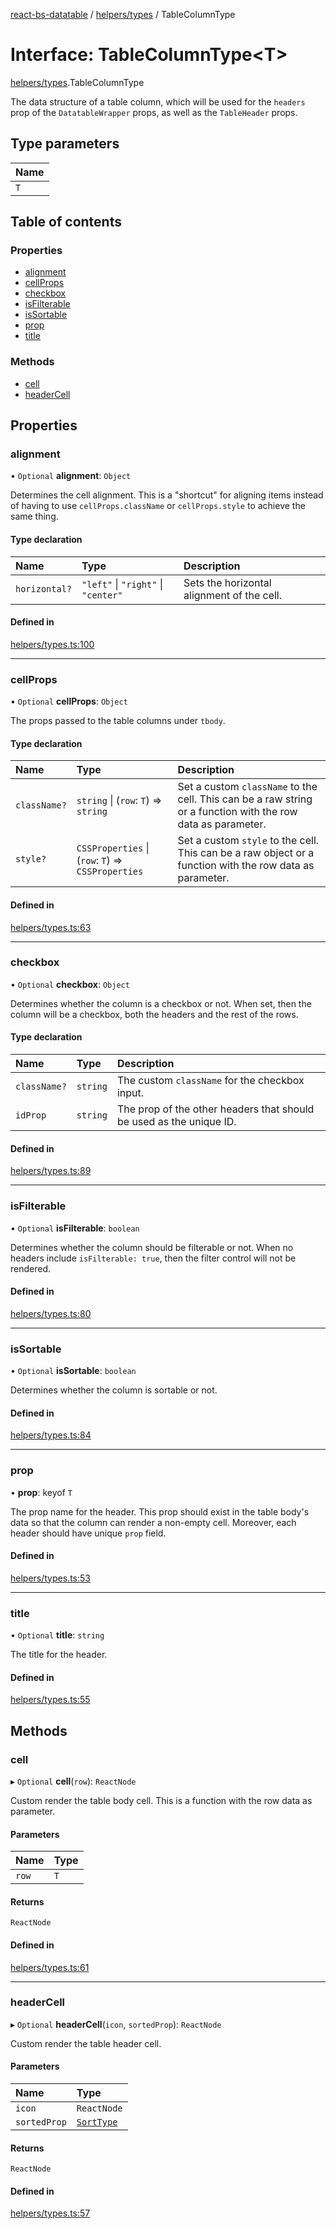 [react-bs-datatable](../README.md) / [helpers/types](../modules/helpers_types.md) / TableColumnType

# Interface: TableColumnType<T\>

[helpers/types](../modules/helpers_types.md).TableColumnType

The data structure of a table column, which will be used for the `headers`
prop of the `DatatableWrapper` props, as well as the `TableHeader` props.

## Type parameters

| Name |
| :------ |
| `T` |

## Table of contents

### Properties

- [alignment](helpers_types.TableColumnType.md#alignment)
- [cellProps](helpers_types.TableColumnType.md#cellprops)
- [checkbox](helpers_types.TableColumnType.md#checkbox)
- [isFilterable](helpers_types.TableColumnType.md#isfilterable)
- [isSortable](helpers_types.TableColumnType.md#issortable)
- [prop](helpers_types.TableColumnType.md#prop)
- [title](helpers_types.TableColumnType.md#title)

### Methods

- [cell](helpers_types.TableColumnType.md#cell)
- [headerCell](helpers_types.TableColumnType.md#headercell)

## Properties

### alignment

• `Optional` **alignment**: `Object`

Determines the cell alignment. This is a "shortcut" for aligning items instead
of having to use `cellProps.className` or `cellProps.style` to achieve
the same thing.

#### Type declaration

| Name | Type | Description |
| :------ | :------ | :------ |
| `horizontal?` | ``"left"`` \| ``"right"`` \| ``"center"`` | Sets the horizontal alignment of the cell. |

#### Defined in

[helpers/types.ts:100](https://github.com/imballinst/react-bs-datatable/blob/ab946d1/src/helpers/types.ts#L100)

___

### cellProps

• `Optional` **cellProps**: `Object`

The props passed to the table columns under `tbody`.

#### Type declaration

| Name | Type | Description |
| :------ | :------ | :------ |
| `className?` | `string` \| (`row`: `T`) => `string` | Set a custom `className` to the cell. This can be a raw string or a function with the row data as parameter. |
| `style?` | `CSSProperties` \| (`row`: `T`) => `CSSProperties` | Set a custom `style` to the cell. This can be a raw object or a function with the row data as parameter. |

#### Defined in

[helpers/types.ts:63](https://github.com/imballinst/react-bs-datatable/blob/ab946d1/src/helpers/types.ts#L63)

___

### checkbox

• `Optional` **checkbox**: `Object`

Determines whether the column is a checkbox or not. When set, then
the column will be a checkbox, both the headers and the rest of the rows.

#### Type declaration

| Name | Type | Description |
| :------ | :------ | :------ |
| `className?` | `string` | The custom `className` for the checkbox input. |
| `idProp` | `string` | The prop of the other headers that should be used as the unique ID. |

#### Defined in

[helpers/types.ts:89](https://github.com/imballinst/react-bs-datatable/blob/ab946d1/src/helpers/types.ts#L89)

___

### isFilterable

• `Optional` **isFilterable**: `boolean`

Determines whether the column should be filterable or not.
When no headers include `isFilterable: true`, then the filter control
will not be rendered.

#### Defined in

[helpers/types.ts:80](https://github.com/imballinst/react-bs-datatable/blob/ab946d1/src/helpers/types.ts#L80)

___

### isSortable

• `Optional` **isSortable**: `boolean`

Determines whether the column is sortable or not.

#### Defined in

[helpers/types.ts:84](https://github.com/imballinst/react-bs-datatable/blob/ab946d1/src/helpers/types.ts#L84)

___

### prop

• **prop**: keyof `T`

The prop name for the header. This prop should exist in the table body's data
so that the column can render a non-empty cell. Moreover, each header should
have unique `prop` field.

#### Defined in

[helpers/types.ts:53](https://github.com/imballinst/react-bs-datatable/blob/ab946d1/src/helpers/types.ts#L53)

___

### title

• `Optional` **title**: `string`

The title for the header.

#### Defined in

[helpers/types.ts:55](https://github.com/imballinst/react-bs-datatable/blob/ab946d1/src/helpers/types.ts#L55)

## Methods

### cell

▸ `Optional` **cell**(`row`): `ReactNode`

Custom render the table body cell. This is a function with the row data as parameter.

#### Parameters

| Name | Type |
| :------ | :------ |
| `row` | `T` |

#### Returns

`ReactNode`

#### Defined in

[helpers/types.ts:61](https://github.com/imballinst/react-bs-datatable/blob/ab946d1/src/helpers/types.ts#L61)

___

### headerCell

▸ `Optional` **headerCell**(`icon`, `sortedProp`): `ReactNode`

Custom render the table header cell.

#### Parameters

| Name | Type |
| :------ | :------ |
| `icon` | `ReactNode` |
| `sortedProp` | [`SortType`](helpers_types.SortType.md) |

#### Returns

`ReactNode`

#### Defined in

[helpers/types.ts:57](https://github.com/imballinst/react-bs-datatable/blob/ab946d1/src/helpers/types.ts#L57)
